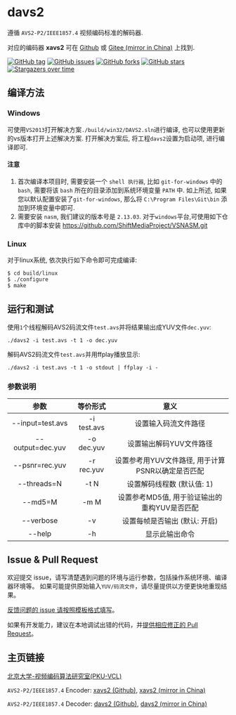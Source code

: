# davs2

遵循 `AVS2-P2/IEEE1857.4` 视频编码标准的解码器. 

对应的编码器 **xavs2** 可在 [Github][2] 或 [Gitee (mirror in China)][3] 上找到.

[![GitHub tag](https://img.shields.io/github/tag/pkuvcl/davs2.svg?style=plastic)]()
[![GitHub issues](https://img.shields.io/github/issues/pkuvcl/davs2.svg)](https://github.com/pkuvcl/davs2/issues)
[![GitHub forks](https://img.shields.io/github/forks/pkuvcl/davs2.svg)](https://github.com/pkuvcl/davs2/network)
[![GitHub stars](https://img.shields.io/github/stars/pkuvcl/davs2.svg)](https://github.com/pkuvcl/davs2/stargazers)
[![Stargazers over time](https://starcharts.herokuapp.com/pkuvcl/davs2.svg)](https://starcharts.herokuapp.com/pkuvcl/davs2)

## 编译方法
### Windows

可使用`VS2013`打开解决方案`./build/win32/DAVS2.sln`进行编译, 也可以使用更新的vs版本打开上述解决方案.
打开解决方案后, 将工程`davs2`设置为启动项, 进行编译即可. 

#### 注意
1. 首次编译本项目时, 需要安装一个 `shell 执行器`, 比如 `git-for-windows` 中的 `bash`, 
 需要将该 `bash` 所在的目录添加到系统环境变量 `PATH` 中.
 如上所述, 如果您以默认配置安装了`git-for-windows`, 
 那么将 `C:\Program Files\Git\bin` 添加到环境变量中即可.
2. 需要安装 `nasm`, 我们建议的版本号是 `2.13.03`.
  对于`windows`平台,可使用如下仓库中的脚本安装
https://github.com/ShiftMediaProject/VSNASM.git

### Linux

对于linux系统, 依次执行如下命令即可完成编译:
```
$ cd build/linux
$ ./configure
$ make
```

## 运行和测试

使用`1`个线程解码AVS2码流文件`test.avs`并将结果输出成YUV文件`dec.yuv`:
```
./davs2 -i test.avs -t 1 -o dec.yuv
```

解码AVS2码流文件`test.avs`并用ffplay播放显示:
```
./davs2 -i test.avs -t 1 -o stdout | ffplay -i -
```

### 参数说明
|       参数       |  等价形式   |   意义           |
| :--------:       | :---------: | :--------------: |
| --input=test.avs | -i test.avs |  设置输入码流文件路径 |
| --output=dec.yuv | -o dec.yuv  |  设置输出解码YUV文件路径 |
| --psnr=rec.yuv   | -r rec.yuv  |  设置参考用YUV文件路径, 用于计算PSNR以确定是否匹配 |
| --threads=N      | -t N        |  设置解码线程数 (默认值: 1) |
| --md5=M          | -m M        |  设置参考MD5值, 用于验证输出的重构YUV是否匹配 |
| --verbose        | -v          |  设置每帧是否输出 (默认: 开启) |
| --help           | -h          |  显示此输出命令 |

## Issue & Pull Request

欢迎提交 issue，请写清楚遇到问题的环境与运行参数，包括操作系统环境、编译器环境等。
如果可能提供原始输入`YUV/码流文件`，请尽量提供以方便更快地重现结果。

[反馈问题的 issue 请按照模板格式填写][6]。

如果有开发能力，建议在本地调试出错的代码，并[提供相应修正的 Pull Request][7]。

## 主页链接

[北京大学-视频编码算法研究室(PKU-VCL)][1]

`AVS2-P2/IEEE1857.4` Encoder: [xavs2 (Github)][2], [xavs2 (mirror in China)][3]

`AVS2-P2/IEEE1857.4` Decoder: [davs2 (Github)][4], [davs2 (mirror in China)][5]

  [1]: http://vcl.idm.pku.edu.cn/ "PKU-VCL"
  [2]: https://github.com/pkuvcl/xavs2 "xavs2 github repository"
  [3]: https://gitee.com/pkuvcl/xavs2 "xavs2 gitee repository"
  [4]: https://github.com/pkuvcl/davs2 "davs2 decoder@github"
  [5]: https://gitee.com/pkuvcl/davs2 "davs2 decoder@gitee"
  [6]: https://github.com/pkuvcl/davs2/issues "report issues"
  [7]: https://github.com/pkuvcl/davs2/pulls "pull request"
